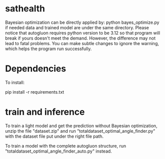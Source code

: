 # sathealth
Bayesian optimization can be directly applied by: python bayes_optimize.py if needed data and trained model are under the same directory.
Please notice that autogluon requires python version to be 3.12 so that program will break if yours doesn't meet the demand. However, the difference may not lead to fatal problems. You can make subtle changes to ignore the warning, which helps the program run successfully.

# Dependencies
To install:  

pip install -r requirements.txt

# train and inference 
To train a light model and get the prediction without Bayesian optimization, unzip the file "dataset.zip" and run "totaldataset_optimal_angle_finder.py" with the dataset file put under the right file path.

To train a model with the complete autogluon structure, run "totaldataset_optimal_angle_finder_auto.py" instead.

